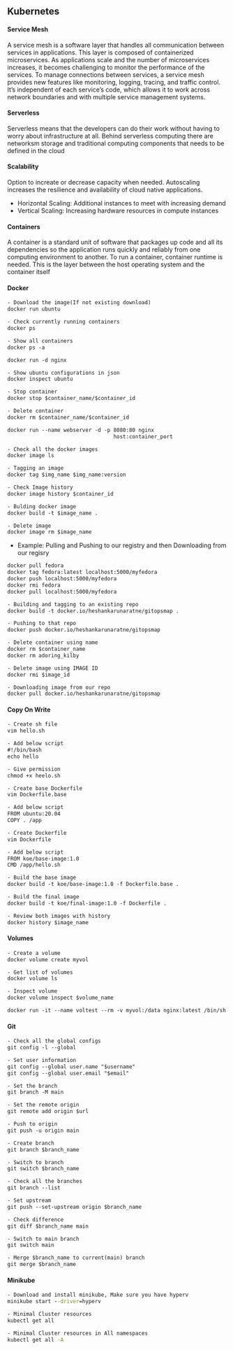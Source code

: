 ## Kubernetes

#### Service Mesh

A service mesh is a software layer that handles all communication between services in applications. This layer is composed of containerized microservices. As applications scale and the number of microservices increases, it becomes challenging to monitor the performance of the services. To manage connections between services, a service mesh provides new features like monitoring, logging, tracing, and traffic control. It’s independent of each service’s code, which allows it to work across network boundaries and with multiple service management systems.

#### Serverless

Serverless means that the developers can do their work without having to worry about infrastructure at all. Behind serverless computing there are networksm storage and traditional computing components that needs to be defined in the cloud

#### Scalability

Option to increate or decrease capacity when needed. Autoscaling increases the resilience and availability of cloud native applications.

- Horizontal Scaling: Additional instances to meet with increasing demand
- Vertical Scaling: Increasing hardware resources in compute instances

#### Containers

A container is a standard unit of software that packages up code and all its dependencies so the application runs quickly and reliably from one computing environment to another. To run a container, container runtime is needed. This is the layer between the host operating system and the container itself

#### Docker

```txt
- Download the image(If not existing download)
docker run ubuntu

- Check currently running containers
docker ps

- Show all containers
docker ps -a

docker run -d nginx

- Show ubuntu configurations in json
docker inspect ubuntu

- Stop container
docker stop $container_name/$container_id

- Delete container
docker rm $container_name/$container_id

docker run --name webserver -d -p 8080:80 nginx
                                  host:container_port

- Check all the docker images
docker image ls

- Tagging an image
docker tag $img_name $img_name:version

- Check Image history
docker image history $container_id

- Bulding docker image
docker build -t $image_name .

- Delete image
docker image rm $image_name
```

- Example: Pulling and Pushing to our registry and then Downloading from our regisry

```txt
docker pull fedora
docker tag fedora:latest localhost:5000/myfedora
docker push localhost:5000/myfedora
docker rmi fedora
docker pull localhost:5000/myfedora

- Building and tagging to an existing repo
docker build -t docker.io/heshankarunaratne/gitopsmap .

- Pushing to that repo
docker push docker.io/heshankarunaratne/gitopsmap

- Delete container using name
docker rm $container_name
docker rm adoring_kilby

- Delete image using IMAGE ID
docker rmi $image_id

- Downloading image from our repo
docker pull docker.io/heshankarunaratne/gitopsmap
```

#### Copy On Write

```txt
- Create sh file
vim hello.sh

- Add below script
#!/bin/bash
echo hello

- Give permission
chmod +x heelo.sh

- Create base Dockerfile
vim Dockerfile.base

- Add below script
FROM ubuntu:20.04
COPY . /app

- Create Dockerfile
vim Dockerfile

- Add below script
FROM koe/base-image:1.0
CMD /app/hello.sh

- Build the base image
docker build -t koe/base-image:1.0 -f Dockerfile.base .

- Build the final image
docker build -t koe/final-image:1.0 -f Dockerfile .

- Review both images with history
docker history $image_name
```

#### Volumes

```txt
- Create a volume
docker volume create myvol

- Get list of volumes
docker volume ls

- Inspect volume
docker volume inspect $volume_name

docker run -it --name voltest --rm -v myvol:/data nginx:latest /bin/sh
```

#### Git

```txt
- Check all the global configs
git config -l --global

- Set user information
git config --global user.name "$username"
git config --global user.email "$email"

- Set the branch
git branch -M main

- Set the remote origin
git remote add origin $url

- Push to origin
git push -u origin main

- Create branch
git branch $branch_name

- Switch to branch
git switch $branch_name

- Check all the branches
git branch --list

- Set upstream
git push --set-upstream origin $branch_name

- Check difference
git diff $branch_name main

- Switch to main branch
git switch main

- Merge $branch_name to current(main) branch
git merge $branch_name
```

#### Minikube

```cmd
- Download and install minikube, Make sure you have hyperv
minikube start --driver=hyperv 

- Minimal Cluster resources
kubectl get all

- Minimal Cluster resources in All namespaces
kubectl get all -A

```
